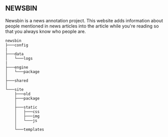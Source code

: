 ## NEWSBIN

Newsbin is a news annotation project. This website adds information about people mentioned
in news articles into the article while you're reading so that you always know who people are.



	newsbin
	├───config
	|
	├───data
	│   └───logs
	|
	├───engine
	│   └───package
	│
	├───shared
	│
	└───site
	    ├───old
	    ├───package
	    │
	    ├───static
	    │   ├───css
	    │   ├───img
	    │   └───js
	    │
	    └───templates
